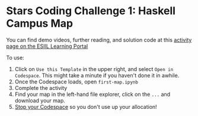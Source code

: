 # Stars Coding Challenge 1: Haskell Campus Map

You can find demo videos, further reading, and solution code at this [activity page on the ESIIL Learning Portal](https://cu-esiil-edu.github.io/esiil-learning-portal/pages/03-git-github/03-github-portfolio/map-stars.html)

To use:

  1. Click on `Use this Template` in the upper right, and select `Open in Codespace`. This might take a minute if you haven't done it in awhile.
  2. Once the Codespace loads, open `first-map.ipynb`
  3. Complete the activity
  4. Find your map in the left-hand file explorer, click on the `...` and download your map.
  5. [Stop your Codespace](https://docs.github.com/en/codespaces/developing-in-a-codespace/stopping-and-starting-a-codespace#stopping-a-codespace) so you don't use up your allocation!
